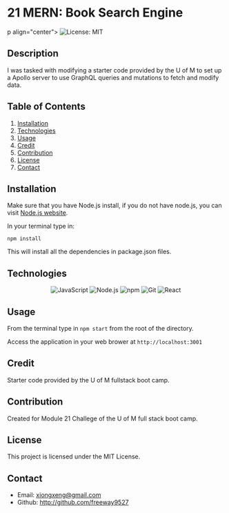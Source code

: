 # 21 MERN: Book Search Engine

p align="center">
  <img src="https://img.shields.io/badge/License-MIT-blue" alt="License: MIT">
</p>

## Description

I was tasked with modifying a starter code provided by the U of M to set up a Apollo server to use GraphQL queries and mutations to fetch and modify data.


## Table of Contents
1. [Installation](#installation)
2. [Technologies](#technologies)
3. [Usage](#usage)
4. [Credit](#credit)
5. [Contribution](#contribution)
6. [License](#license)
7. [Contact](#contact)

## Installation
Make sure that you have Node.js install, if you do not have node.js, you can visit [Node.js website](https://nodejs.org/en).

In your terminal type in:

```
npm install          
```
This will install all the dependencies in package.json files.

## Technologies

<p align="center">
  <img src="https://img.shields.io/badge/-JavaScript-blue?logo=JavaScript&logoColor=white" alt="JavaScript">
  <img src="https://img.shields.io/badge/-Node.js-purple?logo=Node.js&logoColor=white" alt="Node.js">
  <img src="https://img.shields.io/badge/-npm-CB3837?logo=npm&logoColor=white" alt="npm">
  <img src="https://img.shields.io/badge/-Git-orange?logo=Git&logoColor=white" alt="Git">
<img src="https://img.shields.io/badge/-React-blue?logo=react&logoColor=white" alt="React">

</p>

## Usage

From the terminal type in `npm start` from the root of the directory. 

Access the application in your web brower at ```http://localhost:3001```

## Credit

Starter code provided by the U of M fullstack boot camp.

## Contribution

Created for Module 21 Challege of the U of M full stack boot camp. 

## License

This project is licensed under the MIT License.

## Contact

 * Email: xiongxeng@gmail.com
 * Github: http://github.com/freeway9527